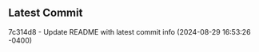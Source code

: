 
## Latest Commit
7c314d8 - Update README with latest commit info (2024-08-29 16:53:26 -0400) <Yunxi-Zhou>
